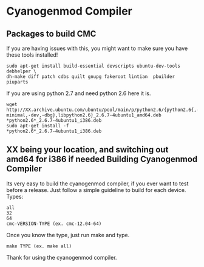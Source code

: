 Cyanogenmod Compiler
=========

Packages to build CMC
------------------
If you are having issues with this, you might want to make sure you have these tools installed!

    sudo apt-get install build-essential devscripts ubuntu-dev-tools debhelper \
    dh-make diff patch cdbs quilt gnupg fakeroot lintian  pbuilder piuparts
    
If you are using python 2.7 and need python 2.6 here it is.

    wget http://XX.archive.ubuntu.com/ubuntu/pool/main/p/python2.6/{python2.6{,-minimal,-dev,-dbg},libpython2.6}_2.6.7-4ubuntu1_amd64.deb
    *python2.6*_2.6.7-4ubuntu1_i386.deb
    sudo apt-get install -f
    *python2.6*_2.6.7-4ubuntu1_i386.deb
XX being your location, and switching out amd64 for i386 if needed
Building Cyanogenmod Compiler
------------------
Its very easy to build the cyanogenmod compiler, if you ever want to test before a release. Just follow a simple guideline to build for each device.
Types:

    all
    32
    64
    cmc-VERSION-TYPE (ex. cmc-12.04-64)
  
Once you know the type, just run make and type.

    make TYPE (ex. make all)

Thank for using the cyanogenmod compiler.
     